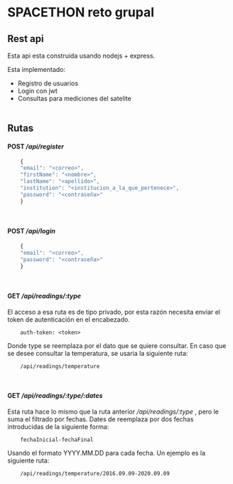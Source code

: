 # SPACETHON reto grupal

## Rest api

Esta api esta construida usando nodejs + express.

Esta implementado:

- Registro de usuarios
- Login con jwt
- Consultas para mediciones del satelite
  <br/>
  <br/>

## Rutas

#### **POST** _/api/register_

```javascript
    {
    "email": "<correo>",
    "firstName": "<nombre>",
    "lastName": "<apellido>",
    "institution": "<institucion_a_la_que_pertenece>",
    "password": "<contraseña>"
    }
```

<br/>

#### **POST** _/api/login_

```javascript
    {
    "email": "<correo>",
    "password": "<contraseña>"
    }
```

<br/>

#### **GET** _/api/readings/:type_

El acceso a esa ruta es de tipo privado, por esta razón necesita enviar el token de autenticación en el encabezado.

```
    auth-token: <token>
```

Donde type se reemplaza por el dato que se quiere consultar. En caso que se desee consultar la temperatura, se usaria la siguiente ruta:

```
    /api/readings/temperature
```

<br/>

#### **GET** _/api/readings/:type/:dates_

Esta ruta hace lo mismo que la ruta anterior _/api/readings/:type_ , pero le suma el filtrado por fechas.
Dates de reemplaza por dos fechas introducidas de la siguiente forma:

```
    fechaInicial-fechaFinal
```

Usando el formato YYYY.MM.DD para cada fecha. Un ejemplo es la siguiente ruta:

```
    /api/readings/temperature/2016.09.09-2020.09.09
```
